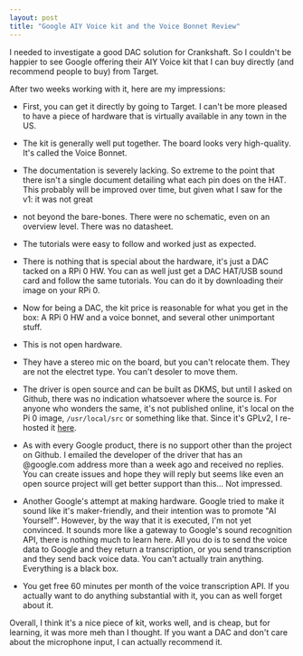 ```yaml
---
layout: post
title: "Google AIY Voice kit and the Voice Bonnet Review"
---
```



I needed to investigate a good DAC solution for Crankshaft. So I couldn't be happier to see Google offering their AIY Voice kit that I can buy directly (and recommend people to buy) from Target. 

After two weeks working with it, here are my impressions:

- First, you can get it directly by going to Target. I can't be more pleased to have a piece of hardware that is virtually available in any town in the US.

- The kit is generally well put together. The board looks very high-quality. It's called the Voice Bonnet.

- The documentation is severely lacking. So extreme to the point that there isn't a single document detailing what each pin does on the HAT. This probably 
will be improved over time, but given what I saw for the v1: it was not great 
- not beyond the bare-bones. There were no schematic, even on an overview level.
There was no datasheet.

- The tutorials were easy to follow and worked just as expected. 

- There is nothing that is special about the hardware, it's just a DAC tacked on a RPi 0 HW. You can as well just get a DAC HAT/USB sound card and follow the same tutorials. You can do it by downloading their image on your RPi 0.

- Now for being a DAC, the kit price is reasonable for what you get in the box: A RPi 0 HW and a voice bonnet, and several other unimportant stuff.

- This is not open hardware.

- They have a stereo mic on the board, but you can't relocate them. They are not the electret type. You can't desoler to move them.

- The driver is open source and can be built as DKMS, but until I asked on Github, there was no indication whatsoever where the source is. For anyone who wonders the same, it's not published online, it's local on the Pi 0 image, `/usr/local/src` or something like that. Since it's GPLv2, I re-hosted it 
[here](https://github.com/htruong/aiy-voicebonnet-soundcard-dkms-driver).

- As with every Google product, there is no support other than the project on Github. I emailed the developer of the driver that has an 
@google.com address more than a week ago and received no replies. 
You can create issues and hope they will reply but seems like even an open source project will get better support than this... Not impressed.

- Another Google's attempt at making hardware. Google tried to make it sound like it's maker-friendly, and their intention was to promote "AI Yourself". 
However, by the way that it is executed, I'm not yet convinced. 
It sounds more like a gateway to Google's sound recognition API, 
there is nothing much to learn here. 
All you do is to send the voice data to Google and they return a 
transcription, or you send transcription and they send back voice data. You can't actually train anything. Everything is a black box. 

- You get free 60 minutes per month of the voice transcription API. 
If you actually want to do anything substantial with it, you can as well forget about it.

Overall, I think it's a nice piece of kit, works well, and is cheap, but for learning, it was more meh than I thought. If you want a DAC and don't care about the microphone input, I can actually recommend it.
